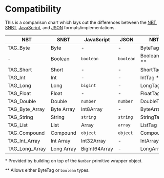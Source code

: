 # Compatibility

This is a comparison chart which lays out the differences between the [NBT](https://minecraft.fandom.com/wiki/NBT_format#Binary_format), [SNBT](https://minecraft.fandom.com/wiki/NBT_format#SNBT_format), [JavaScript](https://developer.mozilla.org/en-US/docs/Glossary/Primitive), and [JSON](https://minecraft.fandom.com/wiki/JSON) formats/implementations.

| NBT            | SNBT       | JavaScript      | JSON      | NBTify           |
|----------------|------------|-----------------|-----------|------------------|
| TAG_Byte       | Byte       | -               | -         | ByteTag *        |
| -              | Boolean    | `boolean`       | `boolean` | BooleanTag * **  |
| TAG_Short      | Short      | -               | -         | ShortTag *       |
| TAG_Int        | Int        | -               | -         | IntTag *         |
| TAG_Long       | Long       | `bigint`        | -         | LongTag          |
| TAG_Float      | Float      | -               | -         | FloatTag *       |
| TAG_Double     | Double     | `number`        | `number`  | DoubleTag        |
| TAG_Byte_Array | Byte Array | Int8Array       | -         | ByteArrayTag     |
| TAG_String     | String     | `string`        | `string`  | StringTag        |
| TAG_List       | List       | Array           | `array`   | ListTag          |
| TAG_Compound   | Compound   | `object`        | `object`  | CompoundTag      |
| TAG_Int_Array  | Int Array  | Int32Array      | -         | IntArrayTag      |
| TAG_Long_Array | Long Array | BigInt64Array   | -         | LongArrayTag     |

\* Provided by building on top of the `Number` primitive wrapper object.

\*\* Allows either ByteTag or `boolean` types.